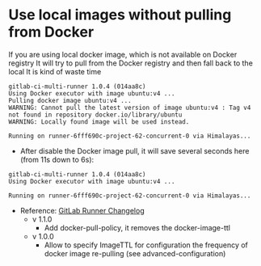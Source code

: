 
# Use local images without pulling from Docker

If you are using local docker image, which is not available on Docker registry
It will try to pull from the Docker registry and then fall back to the local
It is kind of waste time

```
gitlab-ci-multi-runner 1.0.4 (014aa8c)
Using Docker executor with image ubuntu:v4 ...
Pulling docker image ubuntu:v4 ...
WARNING: Cannot pull the latest version of image ubuntu:v4 : Tag v4 not found in repository docker.io/library/ubuntu
WARNING: Locally found image will be used instead.

Running on runner-6fff690c-project-62-concurrent-0 via Himalayas...
```

* After disable the Docker image pull, it will save several seconds here (from 11s down to 6s):
```
gitlab-ci-multi-runner 1.0.4 (014aa8c)
Using Docker executor with image ubuntu:v4 ...

Running on runner-6fff690c-project-62-concurrent-0 via Himalayas...
```

* Reference: [GitLab Runner Changelog](https://gitlab.com/gitlab-org/gitlab-ci-multi-runner/blob/master/CHANGELOG.md)
  * v 1.1.0
    * Add docker-pull-policy, it removes the docker-image-ttl
  * v 1.0.0
    * Allow to specify ImageTTL for configuration the frequency of docker image re-pulling (see advanced-configuration)

